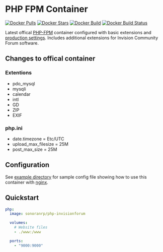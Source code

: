# PHP FPM Container

[![Docker Pulls](https://img.shields.io/docker/pulls/sonoranrp/php-invisionforum.svg)](https://hub.docker.com/r/sonoranrp/php-invisionforum/)
[![Docker Stars](https://img.shields.io/docker/stars/sonoranrp/php-invisionforum.svg)](https://hub.docker.com/r/sonoranrp/php-invisionforum/)
[![Docker Build](https://img.shields.io/docker/automated/sonoranrp/php-invisionforum.svg)](https://hub.docker.com/r/sonoranrp/php-invisionforum/)
[![Docker Build Status](https://img.shields.io/docker/cloud/build/sonoranrp/php-invisionforum.svg)](https://hub.docker.com/r/sonoranrp/php-invisionforum/)

Latest offical [PHP-FPM](https://hub.docker.com/_/php/) container configured with basic extensions and [production settings](https://github.com/php/php-src/blob/master/php.ini-production). Includes additional extensions for Invision Community Forum software.

## Changes to offical container

### Extentions

- pdo_mysql
- mysqli
- calendar
- intl
- GD
- ZIP
- EXIF

### php.ini

- date.timezone = Etc/UTC
- upload_max_filesize = 25M
- post_max_size = 25M

## Configuration

See [example directory](https://github.com/SonoranRP/docker-php/tree/master/example) for sample config file showing how to use this container with [nginx](https://hub.docker.com/_/nginx/).

## Quickstart

```yml
php:
  image: sonoranrp/php-invisionforum

  volumes:
    # Website files
    - ./www:/www

  ports:
    - "9000:9000"
```
